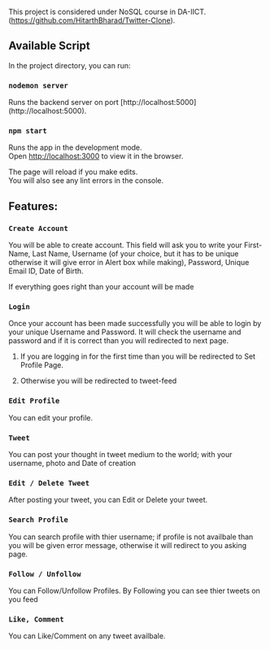 This project is considered under NoSQL course in DA-IICT.(https://github.com/HitarthBharad/Twitter-Clone).

## Available Script

In the project directory, you can run:

### `nodemon server`

Runs the backend server on port [http://localhost:5000] (http://localhost:5000).

### `npm start`

Runs the app in the development mode.<br />
Open [http://localhost:3000](http://localhost:3000) to view it in the browser.

The page will reload if you make edits.<br />
You will also see any lint errors in the console.


## Features: 

### `Create Account`

You will be able to create account. This field will ask you to write your First-Name, Last Name, Username (of your choice, but it has to be unique otherwise it will give error in Alert box while making), Password, Unique Email ID, Date of Birth.

If everything goes right than your account will be made

### `Login`

Once your account has been made successfully you will be able to login by your unique Username and Password. 
It will check the username and password and if it is correct than you will redirected to next page.

1. If you are logging in for the first time than you will be redirected to Set Profile Page.

2. Otherwise you will be redirected to tweet-feed

### `Edit Profile`

You can edit your profile.

### `Tweet`

You can post your thought in tweet medium to the world; with your username, photo and Date of creation

### `Edit / Delete Tweet`

After posting your tweet, you can Edit or Delete your tweet.

### `Search Profile`

You can search profile with thier username;
if profile is not availbale than you will be given error message, otherwise it will redirect to you asking page.

### `Follow / Unfollow`

You can Follow/Unfollow Profiles. By Following you can see thier tweets on you feed

### `Like, Comment`

You can Like/Comment on any tweet availbale.


